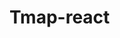 <!-- ## 소개
1. Tmap API를 사용해 자동차 경로를 나타내는 프로그램
2. React 사용
<br/><br/>

## 사용법
1. [앱키 생성](http://tmapapi.sktelecom.com/main.html#webv2/guide/apiGuide.guide2)
2. /public/index.html과 /src/App.js 파일에 있는 YOUR_APP_KEY 부분에 [SK OPEN API](https://openapi.sk.com/)로부터 받은 앱키 넣기
<br/><br/> 

## 구현 결과
![image](https://user-images.githubusercontent.com/63658525/139588368-0219e866-6e3d-4bf9-a9be-ce827e98ab68.png) -->

# Tmap-react